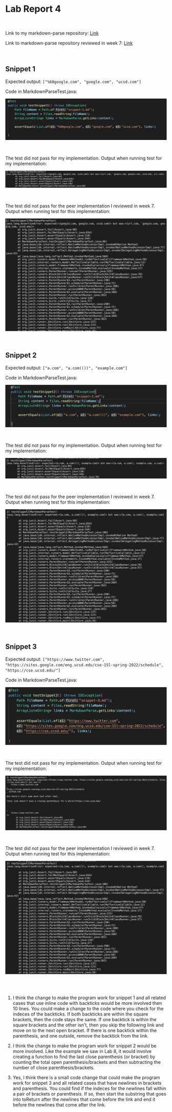# Lab Report 4
<br />

Link to my markdown-parse repository: [Link](https://github.com/JZ567/markdown-parser-2)

Link to markdown-parse repository reviewed in week 7: [Link](https://github.com/YoavGutmanUCSD/markdown-parser-2)

<br />

## Snippet 1

Expected output: `["%60google.com", "google.com", "ucsd.com"]`

Code in MarkdownParseTest.java: 

![screenshot](Screenshot4thRprt1.png)

<br />

The test did not pass for my implementation. Output when running test for my implementation:

![screenshot](Screenshot4thRprt4.png)

<br />

The test did not pass for the peer implementation I reviewed in week 7. Output when running test for this implementation:

![screenshot](Screenshot4thRprt7.png)

<br />

## Snippet 2

Expected output: `["a.com", "a.com(())", "example.com"]`

Code in MarkdownParseTest.java: 

![screenshot](Screenshot4thRprt2.png)

<br />

The test did not pass for my implementation. Output when running test for my implementation:

![screenshot](Screenshot4thRprt5.png)

<br />

The test did not pass for the peer implementation I reviewed in week 7. Output when running test for this implementation:

![screenshot](Screenshot4thRprt8.png)

<br />

## Snippet 3

Expected output: `["https://www.twitter.com", "https://sites.google.com/eng.ucsd.edu/cse-15l-spring-2022/schedule", "https://cse.ucsd.edu/"]`

Code in MarkdownParseTest.java: 

![screenshot](Screenshot4thRprt3.png)

<br />

The test did not pass for my implementation. Output when running test for my implementation:

![screenshot](Screenshot4thRprt6.png)

<br />

The test did not pass for the peer implementation I reviewed in week 7. Output when running test for this implementation:

![screenshot](Screenshot4thRprt8.png)

<br />
<br />

1. I think the change to make the program work for snippet 1 and all related cases that use inline code with backticks would be more involved then 10 lines. You could make a change to the code where you check for the indeces of the backticks. If both backticks are within the square brackets, then the code stays the same. If one backtick is within the square brackets and the other isn't, then you skip the following link and move on to the next open bracket. If there is one backtick within the parenthesis, and one outside, remove the backtick from the link. 

2. I think the change to make the program work for snippet 2 would be more involved. Like the example we saw in Lab 8, it would involve creating a function to find the last close parenthesis (or bracket) by counting the total open parenthesis/brackets and then subtracting the number of close parenthesis/brackets.

3. Yes, I think there is a small code change that could make the program work for snippet 3 and all related cases that have newlines in brackets and parenthesis. You could find if the indeces for the newlines fall within a pair of brackets or parenthesis. If so, then start the substring that goes into toReturn after the newlines that come before the link and end it before the newlines that come after the link.
